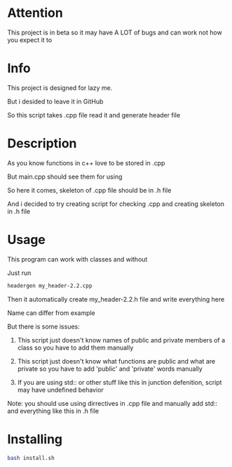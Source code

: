 # Attention

This project is in beta so it may have A LOT of bugs and can work not how you expect it to 

# Info

This project is designed for lazy me.

But i desided to leave it in GitHub

So this script takes .cpp file read it and generate header file

# Description

As you know functions in c++ love to be stored in .cpp 

But main.cpp should see them for using

So here it comes, skeleton of .cpp file should be in .h file

And i decided to try creating script for checking .cpp and creating skeleton in .h file

# Usage

This program can work with classes and without

Just run
```sh
headergen my_header-2.2.cpp
```

Then it automatically create my_header-2.2.h file and write everything here

Name can differ from example

But there is some issues:
1. This script just doesn't know names of public and private members of a class so you have to add them manually

2. This script just doesn't know what functions are public and what are private so you have to add 'public' and 'private' words manually

3. If you are using std:: or  other stuff like this in junction defenition, script may have undefined behavior

Note: you should use using dirrectives in .cpp file and manually add std:: and everything like this in .h file


# Installing

```sh
bash install.sh
```
